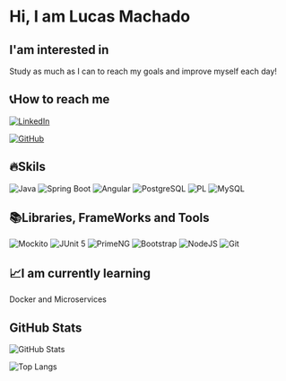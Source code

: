 
# Hi, I am Lucas Machado

## I'am interested in

Study as much as I can to reach my goals and improve myself each day!

## 📞How to reach me
[![LinkedIn](https://img.shields.io/badge/LinkedIn-0077B5?style=for-the-badge&logo=linkedin&logoColor=white)](https://www.linkedin.com/in/lucas-machado-1b5384248/)

[![GitHub](https://img.shields.io/badge/GitHub-100000?style=for-the-badge&logo=github&logoColor=white)](https://github.com/LucasMachado67)
## 🔥Skils
![Java](https://img.shields.io/badge/java-%23ED8B00.svg?style=for-the-badge&logo=openjdk&logoColor=white)
![Spring Boot](https://img.shields.io/badge/Spring%20Boot-6DB33F?style=for-the-badge&logo=springboot&logoColor=white)
![Angular](https://img.shields.io/badge/Angular-DD0031?style=for-the-badge&logo=angular&logoColor=white)
![PostgreSQL](https://img.shields.io/badge/PostgreSQL-316192?style=for-the-badge&logo=postgresql&logoColor=white)
![PL](https://img.shields.io/badge/PL%2FSQL-FFFFFF?style=for-the-badge&logo=oracle&logoColor=FF0000&labelColor=FFFFFF&color=FF0000)
![MySQL](https://img.shields.io/badge/MySQL-4479A1?style=for-the-badge&logo=mysql&logoColor=4479A1&labelColor=FFFFFF&color=4479A1)

## 📚Libraries, FrameWorks and Tools

![Mockito](https://img.shields.io/badge/Mockito-45A29E?style=for-the-badge&logo=mockito&logoColor=white)
![JUnit 5](https://img.shields.io/badge/JUnit_5-25A162?style=for-the-badge&logo=junit5&logoColor=white)
![PrimeNG](https://img.shields.io/badge/PrimeNG-FF9800?style=for-the-badge&logo=primeng&logoColor=white)
![Bootstrap](https://img.shields.io/badge/-bootstrap-0D1117?style=for-the-badge&logo=bootstrap&labelColor=0D1117)
![NodeJS](https://img.shields.io/badge/node.js-6DA55F?style=for-the-badge&logo=node.js&logoColor=white)
	![Git](https://img.shields.io/badge/GIT-E44C30?style=for-the-badge&logo=git&logoColor=white)

## 📈I am currently learning
Docker and Microservices

## GitHub Stats

![GitHub Stats](https://github-readme-stats.vercel.app/api?username=LucasMachado67&theme=transparent&bg_color=000&border_color=872BFA&show_icons=true&icon_color=872BFA&title_color=872BFA&text_color=FFF)

![Top Langs](https://github-readme-stats-git-masterrstaa-rickstaa.vercel.app/api/top-langs/?username=LucasMachado67&layout=compact&bg_color=000&border_color=872BFA&title_color=872BFA&text_color=FFF)



